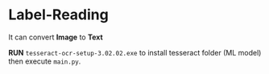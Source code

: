 # Label-Reading
It can convert __Image__ to __Text__

__RUN__ `tesseract-ocr-setup-3.02.02.exe` to install tesseract folder (ML model) then execute `main.py`.
